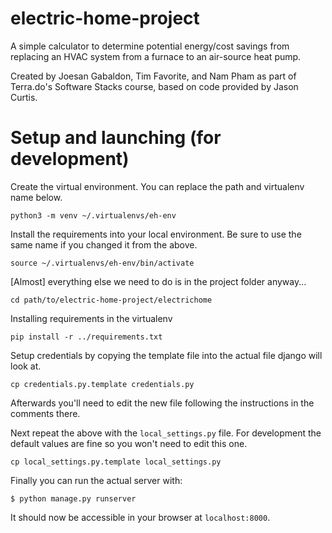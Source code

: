 # electric-home-project

A simple calculator to determine potential energy/cost savings from
replacing an HVAC system from a furnace to an air-source heat pump.

Created by Joesan Gabaldon, Tim Favorite, and Nam Pham as part of Terra.do's 
Software Stacks course, based on code provided by Jason Curtis.

# Setup and launching (for development)

Create the virtual environment. You can replace the path and virtualenv name below.
```
python3 -m venv ~/.virtualenvs/eh-env
```

Install the requirements into your local environment. Be sure to use the same name if you changed it from the above.
```
source ~/.virtualenvs/eh-env/bin/activate
```

[Almost] everything else we need to do is in the project folder anyway...
```
cd path/to/electric-home-project/electrichome
```

Installing requirements in the virtualenv
```
pip install -r ../requirements.txt
```

Setup credentials by copying the template file into the actual file django
will look at.
```
cp credentials.py.template credentials.py
```
Afterwards you'll need to edit the new file following the instructions in
the comments there.

Next repeat the above with the `local_settings.py` file. For development the default values are fine so you won't need to edit this one.

```
cp local_settings.py.template local_settings.py
```

Finally you can run the actual server with:
```
$ python manage.py runserver
```

It should now be accessible in your browser at `localhost:8000`.
